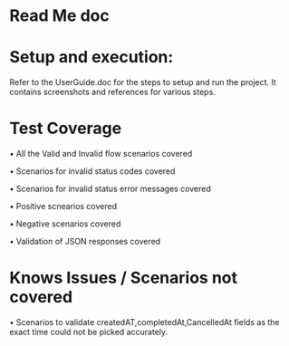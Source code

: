 # Read Me doc

# Setup and execution:

Refer to the UserGuide.doc for the steps to setup and run the project. It contains screenshots and references for various steps.

# Test Coverage 

•	All the Valid and Invalid flow scenarios covered

•	Scenarios for invalid status codes covered

•	Scenarios for invalid status error messages covered

•	Positive scnearios covered

•	Negative scenarios covered

•	Validation of JSON responses covered

# Knows Issues / Scenarios not covered
•	Scenarios to validate createdAT,completedAt,CancelledAt fields as the exact time could not be picked accurately.


